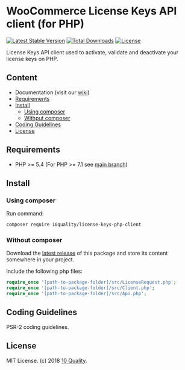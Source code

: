 # WooCommerce License Keys API client (for PHP)

[![Latest Stable Version](https://poser.pugx.org/10quality/license-keys-php-client/v/stable)](https://packagist.org/packages/10quality/license-keys-php-client)
[![Total Downloads](https://poser.pugx.org/10quality/license-keys-php-client/downloads)](https://packagist.org/packages/10quality/license-keys-php-client)
[![License](https://poser.pugx.org/10quality/license-keys-php-client/license)](https://packagist.org/packages/10quality/license-keys-php-client)

License Keys API client used to activate, validate and deactivate your license keys on PHP.

## Content
* Documentation (visit our [wiki](https://github.com/10quality/license-keys-php-client/wiki))
* [Requirements](#requirements)
* [Install](#install)
    * [Using composer](#using-composer)
    * [Withput composer](#withput-composer)
* [Coding Guidelines](#coding-guidelines)
* [License](#license)

## Requirements
* PHP >= 5.4 (For PHP >= 7.1 see [main branch](https://github.com/10quality/license-keys-php-client))

## Install

### Using composer

Run command:
```bash
composer require 10quality/license-keys-php-client
```

### Without composer

Download the [latest release](https://github.com/10quality/license-keys-php-client/releases) of this package and store its content somewhere in your project.

Include the following php files:
```php
require_once '[path-to-package-folder]/src/LicenseRequest.php';
require_once '[path-to-package-folder]/src/Client.php';
require_once '[path-to-package-folder]/src/Api.php';
```

## Coding Guidelines

PSR-2 coding guidelines.

## License

MIT License. (c) 2018 [10 Quality](https://www.10quality.com/).
